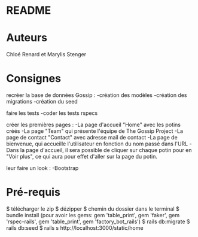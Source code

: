 # README

# Auteurs
Chloé Renard et Marylis Stenger

# Consignes
recréer la base de données Gossip :
  -création des modèles
  -création des migrations
  -création du seed

faire les tests
  -coder les tests rspecs
  
créer les premières pages :
  -La page d'accueil "Home" avec les potins créés
  -La page "Team" qui présente l'équipe de The Gossip Project
  -La page de contact "Contact" avec adresse mail de contact
  -La page de bienvenue, qui accueille l'utilisateur en fonction du nom passé dans l'URL
  -Dans la page d'accueil, il sera possible de cliquer sur chaque potin pour en "Voir plus", ce qui aura pour effet d'aller sur la page du potin.

leur faire un look :
  -Bootstrap

# Pré-requis
$ télécharger le zip 
$ dézipper 
$ chemin du dossier dans le terminal 
$ bundle install (pour avoir les gems: gem 'table_print', gem 'faker', gem 'rspec-rails', gem 'table_print', gem 'factory_bot_rails') 
$ rails db:migrate 
$ rails db:seed 
$ rails s
http://localhost:3000/static/home
